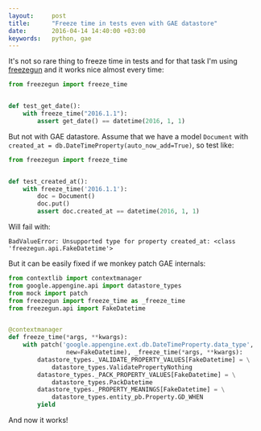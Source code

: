```yaml
---
layout:     post
title:      "Freeze time in tests even with GAE datastore"
date:       2016-04-14 14:40:00 +03:00
keywords:   python, gae
---
```


It's not so rare thing to freeze time in tests and for that task
I'm using [freezegun](https://github.com/spulec/freezegun) and it
works nice almost every time:

~~~python
from freezegun import freeze_time


def test_get_date():
    with freeze_time("2016.1.1"):
        assert get_date() == datetime(2016, 1, 1)
~~~

But not with GAE datastore. Assume that we have a model `Document`
with `created_at = db.DateTimeProperty(auto_now_add=True)`, so test like:

~~~python
from freezegun import freeze_time


def test_created_at():
    with freeze_time('2016.1.1'):
        doc = Document()
        doc.put()
        assert doc.created_at == datetime(2016, 1, 1)
~~~

Will fail with:

~~~
BadValueError: Unsupported type for property created_at: <class 'freezegun.api.FakeDatetime'>
~~~

But it can be easily fixed if we monkey patch GAE internals:

~~~python
from contextlib import contextmanager
from google.appengine.api import datastore_types
from mock import patch
from freezegun import freeze_time as _freeze_time
from freezegun.api import FakeDatetime


@contextmanager
def freeze_time(*args, **kwargs):
    with patch('google.appengine.ext.db.DateTimeProperty.data_type',
                new=FakeDatetime), _freeze_time(*args, **kwargs):
        datastore_types._VALIDATE_PROPERTY_VALUES[FakeDatetime] = \
            datastore_types.ValidatePropertyNothing
        datastore_types._PACK_PROPERTY_VALUES[FakeDatetime] = \
            datastore_types.PackDatetime
        datastore_types._PROPERTY_MEANINGS[FakeDatetime] = \
            datastore_types.entity_pb.Property.GD_WHEN
        yield
~~~

And now it works!
